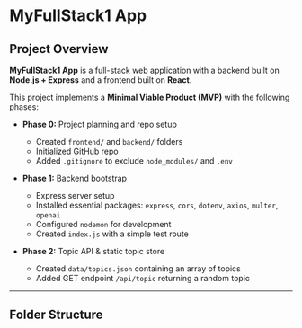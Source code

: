 # MyFullStack1 App

## Project Overview
**MyFullStack1 App** is a full-stack web application with a backend built on **Node.js + Express** and a frontend built on **React**.  

This project implements a **Minimal Viable Product (MVP)** with the following phases:

- **Phase 0:** Project planning and repo setup
  - Created `frontend/` and `backend/` folders
  - Initialized GitHub repo
  - Added `.gitignore` to exclude `node_modules/` and `.env`
  
- **Phase 1:** Backend bootstrap
  - Express server setup
  - Installed essential packages: `express`, `cors`, `dotenv`, `axios`, `multer`, `openai`
  - Configured `nodemon` for development
  - Created `index.js` with a simple test route
  
- **Phase 2:** Topic API & static topic store
  - Created `data/topics.json` containing an array of topics
  - Added GET endpoint `/api/topic` returning a random topic

---

## Folder Structure

